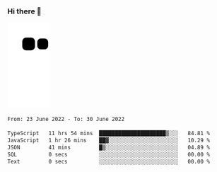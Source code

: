 ### Hi there 👋
![Alt text](https://raw.githubusercontent.com/romain22222/romain22222/output/github-contribution-grid-snake.svg)

<!--START_SECTION:waka-->

```text
From: 23 June 2022 - To: 30 June 2022

TypeScript   11 hrs 54 mins  █████████████████████▒░░░   84.81 %
JavaScript   1 hr 26 mins    ██▓░░░░░░░░░░░░░░░░░░░░░░   10.29 %
JSON         41 mins         █▒░░░░░░░░░░░░░░░░░░░░░░░   04.89 %
SQL          0 secs          ░░░░░░░░░░░░░░░░░░░░░░░░░   00.00 %
Text         0 secs          ░░░░░░░░░░░░░░░░░░░░░░░░░   00.00 %
```

<!--END_SECTION:waka-->
<!--
**romain22222/romain22222** is a ✨ _special_ ✨ repository because its `README.md` (this file) appears on your GitHub profile.

Here are some ideas to get you started:

- 🔭 I’m currently working on ...
- 🌱 I’m currently learning ...
- 👯 I’m looking to collaborate on ...
- 🤔 I’m looking for help with ...
- 💬 Ask me about ...
- 📫 How to reach me: ...
- 😄 Pronouns: ...
- ⚡ Fun fact: ...
-->
